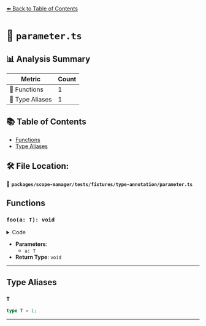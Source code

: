 [⬅️ Back to Table of Contents](../../../../../index.md)

# 📄 `parameter.ts`

## 📊 Analysis Summary

| Metric | Count |
|--------|-------|
| 🔧 Functions | 1 |
| 📑 Type Aliases | 1 |

## 📚 Table of Contents

- [Functions](#functions)
- [Type Aliases](#type-aliases)

## 🛠️ File Location:
📂 **`packages/scope-manager/tests/fixtures/type-annotation/parameter.ts`**

## Functions

### `foo(a: T): void`

<details><summary>Code</summary>

```ts
function foo(a: T) {}
```
</details>

- **Parameters**:
  - `a: T`
- **Return Type**: `void`

---

## Type Aliases

### `T`

```ts
type T = 1;
```


---
